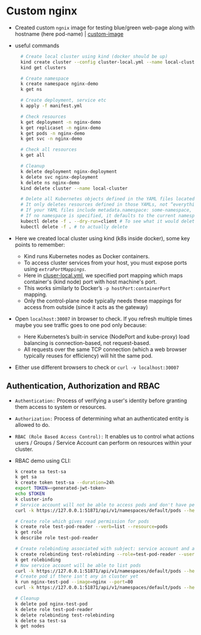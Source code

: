 # Custom nginx

- Created custom `ngnix` image for testing blue/green web-page along with hostname (here pod-name) | [custom-image](https://hub.docker.com/r/princebansal7/nginx-custom/tags)

- useful commands
  ```sh
    # Create local cluster using kind (docker should be up)
    kind create cluster --config cluster-local.yml --name local-cluster
    kind get clusters

    # Create namespace
    k create namespace nginx-demo
    k get ns

    # Create deployment, service etc
    k apply -f manifest.yml

    # Check resources
    k get deployment -n nginx-demo
    k get replicaset -n nginx-demo
    k get pods -n nginx-demo
    k get svc -n nginx-demo

    # Check all resources
    k get all

    # Cleanup
    k delete deployment nginx-deployment
    k delete svc nginx-deployment
    k delete ns nginx-demo
    kind delete cluster --name local-cluster

    # Delete all Kubernetes objects defined in the YAML files located in the current directory (.)
    # It only deletes resources defined in those YAMLs, not “everything in the cluster.”
    # If your YAML files include metadata.namespace: some-namespace, the resources in that namespace are deleted.
    # If no namespace is specified, it defaults to the current namespace
    kubectl delete -f . --dry-run=client # To see what it would delete first
    kubectl delete -f . # to actually delete
    ```
- Here we created local cluster using kind (k8s inside docker), some key points to remember:
  - Kind runs Kubernetes nodes as Docker containers.
  - To access cluster services from your host, you must expose ports using *`extraPortMappings`*.
  - Here in [cluser-local.yml](./cluster-local.yml#L5), we specified port mapping which maps container's (kind node) port with host machine's port.
  - This works similarly to Docker’s `-p hostPort:containerPort` mapping.
  - Only the control-plane node typically needs these mappings for access from outside (since it acts as the gateway)
- Open `localhost:30007` in browser to check. If you refresh multiple times maybe you see traffic goes to one pod only because:
  - Here Kubernetes’s built-in service (NodePort and kube-proxy) load balancing is connection-based, not request-based.
  - All requests over the same TCP connection (which a web browser typically reuses for efficiency) will hit the same pod.
- Either use different browsers to check or `curl -v localhost:30007`

## Authentication, Authorization and RBAC

- `Authentication:` Process of verifying a user's identity before granting them access to system or resources.
- `Authorization:` Process of determining what an authenticated entity is allowed to do.
- `RBAC (Role Based Access Control):` It enables us to control what actions users / Groups / Service Account can perform on resources within your cluster.

- RBAC demo using CLI:
  ```sh
  k create sa test-sa
  k get sa
  k create token test-sa --duration=24h
  export TOKEN=<generated-jwt-token>
  echo $TOKEN
  k cluster-info
  # Service account will not be able to access pods and don't have permission
  curl -k https://127.0.0.1:51871/api/v1/namespaces/default/pods --header "Authorization: Bearer $TOKEN"

  # Create role which gives read permission for pods
  k create role test-pod-reader --verb=list --resource=pods
  k get role
  k describe role test-pod-reader

  # Create rolebinding associated with subject: service account and above created role
  k create rolebinding test-rolebinding --role=test-pod-reader --user=system:serviceaccount:default:test-sa
  k get rolebinding
  # Now service account will be able to list pods
  curl -k https://127.0.0.1:51871/api/v1/namespaces/default/pods --header "Authorization: Bearer $TOKEN"
  # Create pod if there isn't any in cluster yet
  k run nginx-test-pod --image=nginx --port=80
  curl -k https://127.0.0.1:51871/api/v1/namespaces/default/pods --header "Authorization: Bearer $TOKEN"

  # Cleanup
  k delete pod nginx-test-pod
  k delete role test-pod-reader
  k delete rolebinding test-rolebinding
  k delete sa test-sa
  k get nodes
  ```